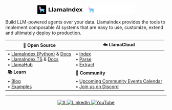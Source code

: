 <p align="center" float="left">
  <img alt="LlamaIndex Logo" src="https://raw.githubusercontent.com/run-llama/.github/refs/heads/main/logos/llamaindex-dark.png" width="28%"/>
  &nbsp;
  <img alt="LlamaIndex Framework" src="https://raw.githubusercontent.com/run-llama/.github/refs/heads/main/logos/llamaindex-light.png#gh-dark-mode-only" width="30%"/>
</p>

Build LLM-powered agents over your data. LlamaIndex provides the tools to implement composable AI systems that are easy to use, customize, extend and ultimately deploy to production.

| **🦙 Open Source** | **☁️ LlamaCloud** |
|-------------------|-------------------|
| • [LlamaIndex (Python)](https://github.com/run-llama/llama_index/) & [Docs](https://docs.llamaindex.ai/en/stable/?utm_source=github&utm_medium=org_card)<br>• [LlamaIndex.TS](http://github.com/run-llama/LlamaIndexTS) & [Docs](https://ts.llamaindex.ai/?utm_source=github&utm_medium=org_card)<br>• [LlamaHub](https://llamahub.ai/) | • [Index](https://www.llamaindex.ai/enterprise?utm_source=github&utm_medium=org_card)<br>• [Parse](https://www.llamaindex.ai/llamaparse?utm_source=github&utm_medium=org_card)<br>• [Extract](https://www.llamaindex.ai/llamaextract?utm_source=github&utm_medium=org_card) |
| **📚 Learn** | **💜 Community** |
| • [Blog](https://lamaindex.ai/blog/?utm_source=github&utm_medium=org_card)<br>• [Examples]() | • [Upcoming Community Events Calendar](https://lu.ma/llamaindex?k=c)<br>• [Join us on Discord](https://discord.gg/dyXhYTy5pu) |

---

<div align="center">
  <a href="https://twitter.com/llama_index" target="_blank">
    <img src="https://img.shields.io/badge/X/Twitter-000000?style=for-the-badge&logo=x&logoColor=white" alt="X"/>
  </a>
  <a href="https://www.linkedin.com/company/llamaindex" target="_blank">
    <img src="https://img.shields.io/badge/LinkedIn-0077B5?style=for-the-badge&logo=linkedin&logoColor=white" alt="LinkedIn" />
  </a>
  <a href="https://www.youtube.com/@llamaindex" target="_blank">
    <img src="https://img.shields.io/badge/YouTube-FF0000?style=for-the-badge&logo=youtube&logoColor=white" alt="YouTube" />
  </a>
</div>


